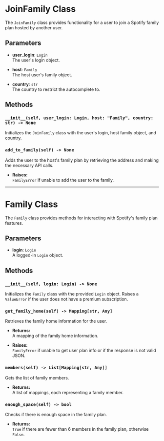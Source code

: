 # JoinFamily Class

The `JoinFamily` class provides functionality for a user to join a Spotify family plan hosted by another user.

## Parameters

- **user_login**: `Login`  
  The user's login object.

- **host**: `Family`  
  The host user's family object.

- **country**: `str`  
  The country to restrict the autocomplete to.

## Methods

### `__init__(self, user_login: Login, host: "Family", country: str) -> None`
Initializes the `JoinFamily` class with the user's login, host family object, and country.

### `add_to_family(self) -> None`
Adds the user to the host's family plan by retrieving the address and making the necessary API calls.

- **Raises:**  
  `FamilyError` if unable to add the user to the family.

---

# Family Class

The `Family` class provides methods for interacting with Spotify's family plan features.

## Parameters

- **login**: `Login`  
  A logged-in `Login` object.

## Methods

### `__init__(self, login: Login) -> None`
Initializes the `Family` class with the provided `Login` object. Raises a `ValueError` if the user does not have a premium subscription.

### `get_family_home(self) -> Mapping[str, Any]`
Retrieves the family home information for the user.

- **Returns:**  
  A mapping of the family home information.

- **Raises:**  
  `FamilyError` if unable to get user plan info or if the response is not valid JSON.

### `members(self) -> List[Mapping[str, Any]]`
Gets the list of family members.

- **Returns:**  
  A list of mappings, each representing a family member.

### `enough_space(self) -> bool`
Checks if there is enough space in the family plan.

- **Returns:**  
  `True` if there are fewer than 6 members in the family plan, otherwise `False`.